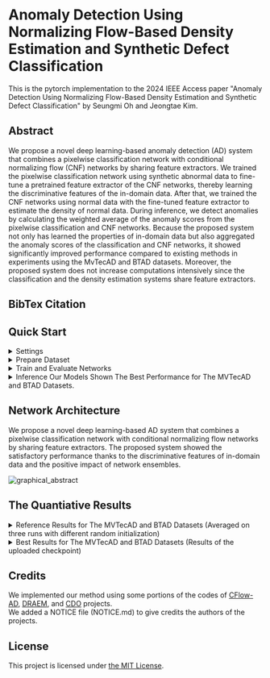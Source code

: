 # Anomaly Detection Using Normalizing Flow-Based Density Estimation and Synthetic Defect Classification
This is the pytorch implementation to the 2024 IEEE Access paper "Anomaly Detection Using Normalizing Flow-Based Density Estimation and Synthetic Defect Classification" by Seungmi Oh and Jeongtae Kim.

## Abstract
We propose a novel deep learning-based anomaly detection (AD) system that combines a pixelwise classification network with conditional normalizing flow (CNF) networks by sharing feature extractors. We trained the pixelwise classification network using synthetic abnormal data to fine-tune a pretrained feature extractor of the CNF networks, thereby learning the discriminative features of the in-domain data. After that, we trained the CNF networks using normal data with the fine-tuned feature extractor to estimate the density of normal data. During inference, we detect anomalies by calculating the weighted average of the anomaly scores from the pixelwise classification and CNF networks. Because the proposed system not only has learned the properties of in-domain data but also aggregated the anomaly scores of the classification and CNF networks, it showed significantly improved performance compared to existing methods in experiments using the MvTecAD and BTAD datasets. Moreover, the proposed system does not increase computations intensively since the classification and the density estimation systems share feature extractors.

## BibTex Citation

## Quick Start
<details>
<summary>
Settings
</summary>
  
- OS: Ubuntu 20.04.1 LTS
- Language: python 3.8.10
- Other dependencies in requirements.txt or Pipfile.lock

      git clone https://github.com/seungmi-oh/2023_Access.git 
      cd 2023_Access
  
      # create and activate a virtual environment using virtualenv or pipenv
      python3 -m pip install -U -r requirements.txt # virtualenv
      pipenv install Pipfile # pipenv
   
</details>

<details>
<summary>
Prepare Dataset
</summary>
  
- We used [MVTec AD (MVTec Anomaly Detection)](https://www.mvtec.com/company/research/datasets/mvtec-ad/) and [BTAD (Bean-Tech Anomaly Detection)](http://avires.dimi.uniud.it/papers/btad/btad.zip) datasets to train and inference networks for anomaly detection and localization for quality inspection in Industry.
- We also generated synthetic defect data using the [DTD (Describable Textures Dataset)](https://www.robots.ox.ac.uk/~vgg/data/dtd/) to finetune a feature extractor of CNF networks by training the pixel-wise classification network.  
- Using the command below, you can automatically download MVTecAD dataset and DTD dataset at the parent directory of the project directory.
- Also, the command generates and saves a synthetic defect validation dataset at the parent directory of the project directory. 
  
      bash run_scripts/construct_dataset.sh
    
</details>


<details>
<summary>
Train and Evaluate Networks 
</summary>
  
- Train and evaluate our network and CFlow-AD for the MVTecAD and BTAD datasets

      # all categories of the MVTecAD dataset
      bash run_scripts/mvtec/train_eval_total.sh
  
      # all products of the BTAD dataset
      bash run_scripts/btad/train_eval_total.sh
  
      
- Train and evaluate our network and CFlow-AD by selecting class_name (ex. bottle/01)
    
      # the category 'bottle' of the MVTecAD dataset
      bash run_scripts/mvtec/bottle/train_eval_total.sh
  
      # the product '01' of the BTAD dataset
      bash run_scripts/btad/01/train_eval_total.sh

</details>

<details>
<summary>
Inference Our Models Shown The Best Performance for The MVTecAD and BTAD Datasets.
</summary>
  
- Download checkpoints
- We trained every models three times with random initialization to avoid over-estimation by each model. 
- Among three experimental results, we seleced the best results for each category and uploaded the models at [the link](https://www.dropbox.com/scl/fi/wryllmczt0y1syf0a7o9d/best_models.zip?rlkey=hvlrovalojf15goo5vp142mue).
- You can download checkpoints of the models using the command below. 
    
      bash run_scripts/download_best_models.sh
      
- Evaluate the best models of the proposed method and CFlow-AD 

      # all categories of the MVTecAD dataset
      bash run_scripts/mvtec/eval_best_models.sh
  
      # all products of the BTAD dataset
      bash run_scripts/btad/eval_best_models.sh
      
- Evaluate the best models of the proposed method and CFlow-AD by selecting class_name (ex. bottle/01)

      # the category 'bottle' of the MVTecAD dataset
      bash run_scripts/mvtec/bottle/eval_best_model.sh
  
      # the product '01' of the BTAD dataset
      bash run_scripts/btad/01/eval_best_model.sh

</details>


## Network Architecture
We propose a novel deep learning-based AD system that combines a pixelwise classification network with conditional normalizing flow networks by sharing feature extractors. The proposed system showed the satisfactory performance thanks to the discriminative features of in-domain data and the positive impact of network ensembles.

![graphical_abstract](https://github.com/seungmi-oh/AD-CLSCNFs/assets/141846117/49a63ad4-8603-4e30-8946-648ed9d8eb74)

## The Quantiative Results
<details>
<summary>
Reference Results for The MVTecAD and BTAD Datasets (Averaged on three runs with different random initialization)
</summary>
  
- MVTecAD dataset
  
| Category   \  Metric | Img AUROC | Pix AUROC |  Pix AUPR |   AUPRO   |
|----------------------|:---------:|:---------:|:---------:|:---------:|
|        Bottle        |   99.89   |   99.12   |   88.06   |   96.60   |
|         Cable        |   96.09   |   97.33   |   59.66   |   93.38   |
|        Capsule       |   98.56   |   99.21   |   58.48   |   95.49   |
|        Carpet        |   99.44   |   99.42   |   78.65   |   97.95   |
|         Grid         |   99.78   |   99.11   |   53.97   |   96.59   |
|       Hazelnut       |   96.55   |   99.21   |   79.25   |   97.92   |
|        Leather       |   100.00  |   99.79   |   78.09   |   99.49   |
|       Metal Nut      |   98.22   |   97.89   |   84.12   |   95.84   |
|         Pill         |   97.70   |   98.93   |   85.35   |   96.90   |
|         Screw        |   94.52   |   99.04   |   52.43   |   95.38   |
|         Tile         |   99.31   |   99.21   |   93.07   |   96.71   |
|      Toothbrush      |   94.07   |   98.45   |   45.87   |   89.67   |
|      Transistor      |   98.51   |   95.17   |   62.22   |   89.53   |
|         Wood         |   99.68   |   97.54   |   81.06   |   96.33   |
|        Zipper        |   99.10   |   99.39   |   81.08   |   97.55   |
|      **Average**     | **98.09** | **98.59** | **72.09** | **95.69** |

- BTAD dataset

|  Product   \  Metric | Img AUROC | Pix AUROC |  Pix AUPR |   AUPRO   |
|----------------------|:---------:|:---------:|:---------:|:---------:|
| 01                   |   99.48   |   45.99   |   95.27   |   63.60   |
| 02                   |   88.66   |   66.33   |   96.61   |   57.37   |
| 03                   |   99.78   |   48.97   |   99.49   |   96.99   |
| **Average**          | **95.97** | **53.76** | **97.12** | **72.66** |
  
  
</details>

<details>
<summary>
Best Results for The MVTecAD and BTAD Datasets (Results of the uploaded checkpoint)
</summary>
  
- MVTecAD dataset
  
| Category   \  Metric | Img AUROC | Pix AUROC |  Pix AUPR |   AUPRO   |
|----------------------|:---------:|:---------:|:---------:|:---------:|
| Bottle               |   100.00  |   89.96   |   99.25   |   97.01   |
| Cable                |   94.17   |   60.59   |   97.38   |   93.44   |
| Capsule              |   98.96   |   61.03   |   99.28   |   95.63   |
| Carpet               |   99.72   |   79.56   |   99.44   |   98.08   |
| Grid                 |   100.00  |   58.43   |   99.14   |   96.91   |
| Hazelnut             |   99.79   |   79.63   |   99.22   |   97.94   |
| Leather              |   100.00  |   81.22   |   99.81   |   99.56   |
| Metal Nut            |   98.58   |   87.91   |   98.37   |   96.32   |
| Pill                 |   97.41   |   88.11   |   99.07   |   96.67   |
| Screw                |   96.86   |   56.17   |   99.33   |   96.62   |
| Tile                 |   100.00  |   94.42   |   99.33   |   97.23   |
| Toothbrush           |   98.89   |   49.78   |   98.50   |   90.38   |
| Transistor           |   98.75   |   64.52   |   95.92   |   90.30   |
| Wood                 |   99.82   |   81.79   |   97.68   |   96.40   |
| Zipper               |   99.74   |   81.63   |   99.41   |   97.66   |
| **Average**          | **98.85** | **74.32** | **98.74** | **96.01** |

- BTAD dataset

|  Product   \  Metric | Img AUROC | Pix AUROC |  Pix AUPR |   AUPRO   |
|----------------------|:---------:|:---------:|:---------:|:---------:|
| 01                   |   99.42   |   46.56   |   95.28   |   64.08   |
| 02                   |   88.53   |   67.19   |   96.63   |   57.38   |
| 03                   |   99.83   |   53.84   |   99.49   |   96.84   |
| **Average**          | **95.93** | **55.86** | **97.13** | **72.77** |

</details>


## Credits

We implemented our method using some portions of the codes of [CFlow-AD](https://github.com/gudovskiy/cflow-ad), [DRAEM](https://github.com/VitjanZ/DRAEM), and [CDO](https://github.com/caoyunkang/CDO) projects.  
We added a NOTICE file (NOTICE.md) to give credits the authors of the projects. 

## License

This project is licensed under [the MIT License](https://opensource.org/license/mit/).


